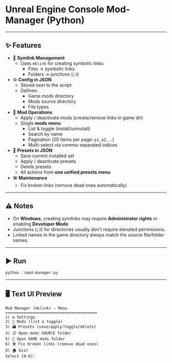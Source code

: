# Unreal Engine Console Mod-Manager (Python)

---

## ✨ Features

- 🔗 **Symlink Management**  
  - Uses `mklink` for creating symbolic links:  
    - Files → symbolic links  
    - Folders → junctions (`/J`)  
- ⚙️ **Config in JSON**  
  - Stored next to the script  
  - Defines:  
    - Game mods directory  
    - Mods source directory  
    - File types  
- 🔄 **Mod Operations**  
  - Apply / deactivate mods (create/remove links in game dir)  
  - Single **mods menu**:  
    - List & toggle (install/uninstall)
    - Search by name
    - Pagination (20 items per page: `p1`, `p2`, …)  
    - Multi-select via comma-separated indices  
- 📂 **Presets in JSON**  
  - Save current installed set  
  - Apply / deactivate presets  
  - Delete presets  
  - All actions from **one unified presets menu**  
- 🛠️ **Maintenance**  
  - Fix broken links (remove dead ones automatically)  

---

## ⚠️ Notes

- On **Windows**, creating symlinks may require **Administrator rights** or enabling **Developer Mode**.  
- Junctions (`/J`) for directories usually don’t require elevated permissions.  
- Linked names in the game directory always match the source file/folder names.  

---

## ▶️ Run

```
python .\mod-manager.py
```

---

## 🖥️ Text UI Preview

```text
Mod Manager (mklink) — Menu
========================================
1) ⚙️ Settings
2) 🔄 Mods (list & toggle)
3) 🗃️ Presets (save/apply/toggle/delete)
4) 📋 Open mods SOURCE folder
5) 📂 Open GAME mods folder
6) 🛠️ Fix broken links (remove dead ones)
0) 🏠 Exit
Select [0-6]:



